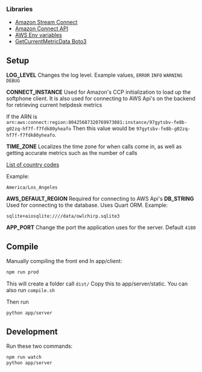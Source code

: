 ### Libraries
- [Amazon Stream Connect](https://github.com/amazon-connect/amazon-connect-streams/blob/master/Documentation.md#connectcore)
- [Amazon Connect API](https://docs.aws.amazon.com/connect/latest/APIReference/Welcome.html)
- [AWS Env variables](https://docs.aws.amazon.com/cli/latest/userguide/cli-configure-envvars.html)
- [GetCurrentMetricData Boto3](https://docs.aws.amazon.com/connect/latest/APIReference/API_GetCurrentMetricData.html)


## Setup
**LOG_LEVEL**
Changes the log level.
Example values, `ERROR` `INFO` `WARNING` `DEBUG`

**CONNECT_INSTANCE**
Used for Amazon's CCP initialization to load up the softphone client.
It is also used for connecting to AWS Api's on the backend for retrieving current helpdesk metrics

If the ARN is `arn:aws:connect:region:80425687320769973081:instance/97gytsbv-fe8b-g02zq-hf7f-f7fdk80yheafo`
Then this value would be `97gytsbv-fe8b-g02zq-hf7f-f7fdk80yheafo`.

**TIME_ZONE**
Localizes the time zone for when calls come in, as well as getting accurate metrics such as the number of calls

[List of country codes](https://en.wikipedia.org/wiki/List_of_tz_database_time_zones)

Example:
```
America/Los_Angeles
```

**AWS_DEFAULT_REGION**
Required for connecting to AWS Api's
**DB_STRING**
Used for connecting to the database. Uses Quart ORM.
Example: 
```
sqlite+aiosqlite:////data/owlchirp.sqlite3
```

**APP_PORT**
Change the port the application uses for the server.
Default `4180`

## Compile
Manually compiling the front end
In app/client:
```bash
npm run prod
```
This will create a folder call `dist/`
Copy this to app/server/static.
You can also run `compile.sh`

Then run 
```bash
python app/server
```

## Development
Run these two commands:
```bash
npm run watch
python app/server
```
